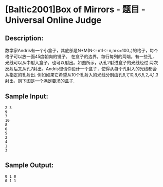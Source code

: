 # [Baltic2001]Box of Mirrors - 题目 - Universal Online Judge

## Description: 

数学家Andris有一个小盒子，其底部是N*M(N<=m1<=n,m<=100，)的格子，每个格子可以放一面45度朝向的镜子。 在盒子的边界，每行每列的两端，有一些孔，光线可以从中射入盒子，也可以射出。如图所示，从孔2射进盒子的光线经过   两次反射后又从孔7射出。Andris想请你设计一个盒子，使得从每个孔射入的光线都会从指定的孔射出. 例如如果它希望从10个孔射入的光线分别由孔9,7,10,8,6,5,2,4,1,3射出，则下图是一个满足要求的盒子. 


## Sample Input: 
```
2 3
9
7
10
8
6
5
2
4
1
3

```

## Sample Output: 
```
0 1 0
0 1 1

```
